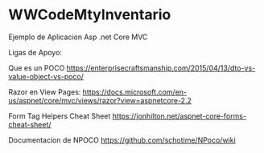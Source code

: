 # WWCodeMtyInventario
Ejemplo de Aplicacion Asp .net Core MVC 

Ligas de Apoyo:

Que es un POCO
https://enterprisecraftsmanship.com/2015/04/13/dto-vs-value-object-vs-poco/

Razor en View Pages:
https://docs.microsoft.com/en-us/aspnet/core/mvc/views/razor?view=aspnetcore-2.2

Form Tag Helpers Cheat Sheet
https://jonhilton.net/aspnet-core-forms-cheat-sheet/

Documentacion de NPOCO
https://github.com/schotime/NPoco/wiki


